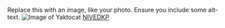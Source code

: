 Replace this with an image, like your photo. Ensure you include some alt-text.
![Image of Yaktocat](https://octodex.github.com/images/yaktocat.png)
[NIVEDKP](http://github.com)
